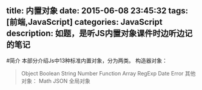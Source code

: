 title: 内置对象
date: 2015-06-08 23:45:32
tags: [前端,JavaScript]
categories: JavaScript
description: 如题，是听JS内置对象课件时边听边记的笔记
---
#简介
本部分介绍Js中13种标准内置对象，分为两类。
构造器对象：
>Object
>Boolean
>String
>Number 
>Function 
>Array 
>RegExp
>Date
>Error
其他对象：
>Math
>JSON
>全局对象
